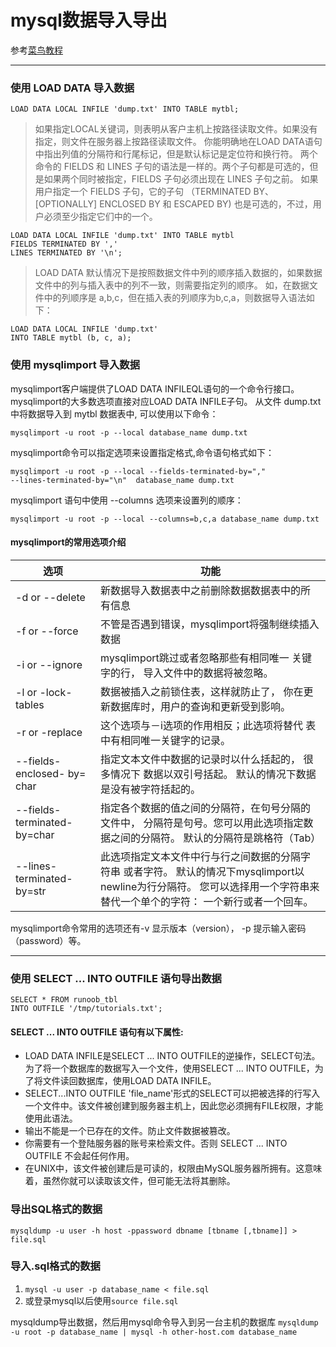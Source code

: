 # mysql数据导入导出

参考[菜鸟教程](http://www.runoob.com/mysql/mysql-database-import.html)

***

### 使用 LOAD DATA 导入数据

```
LOAD DATA LOCAL INFILE 'dump.txt' INTO TABLE mytbl;
```

> 如果指定LOCAL关键词，则表明从客户主机上按路径读取文件。如果没有指定，则文件在服务器上按路径读取文件。
你能明确地在LOAD DATA语句中指出列值的分隔符和行尾标记，但是默认标记是定位符和换行符。
两个命令的 FIELDS 和 LINES 子句的语法是一样的。两个子句都是可选的，但是如果两个同时被指定，FIELDS 子句必须出现在 LINES 子句之前。
如果用户指定一个 FIELDS 子句，它的子句 （TERMINATED BY、[OPTIONALLY] ENCLOSED BY 和 ESCAPED BY) 也是可选的，不过，用户必须至少指定它们中的一个。


```
LOAD DATA LOCAL INFILE 'dump.txt' INTO TABLE mytbl
FIELDS TERMINATED BY ','
LINES TERMINATED BY '\n';
```

> LOAD DATA 默认情况下是按照数据文件中列的顺序插入数据的，如果数据文件中的列与插入表中的列不一致，则需要指定列的顺序。
如，在数据文件中的列顺序是 a,b,c，但在插入表的列顺序为b,c,a，则数据导入语法如下：

```
LOAD DATA LOCAL INFILE 'dump.txt' 
INTO TABLE mytbl (b, c, a);
```

### 使用 mysqlimport 导入数据

mysqlimport客户端提供了LOAD DATA INFILEQL语句的一个命令行接口。mysqlimport的大多数选项直接对应LOAD DATA INFILE子句。
从文件 dump.txt 中将数据导入到 mytbl 数据表中, 可以使用以下命令：

```
mysqlimport -u root -p --local database_name dump.txt
```

mysqlimport命令可以指定选项来设置指定格式,命令语句格式如下：

```
mysqlimport -u root -p --local --fields-terminated-by="," 
--lines-terminated-by="\n"  database_name dump.txt
```

mysqlimport 语句中使用 --columns 选项来设置列的顺序：

```
mysqlimport -u root -p --local --columns=b,c,a database_name dump.txt
```

#### mysqlimport的常用选项介绍

 选项 	        |	功能                 
--------------- | --------------
-d or --delete	|新数据导入数据表中之前删除数据数据表中的所有信息
-f or --force	|不管是否遇到错误，mysqlimport将强制继续插入数据
-i or --ignore	|mysqlimport跳过或者忽略那些有相同唯一 关键字的行， 导入文件中的数据将被忽略。
-l or -lock-tables	|数据被插入之前锁住表，这样就防止了， 你在更新数据库时，用户的查询和更新受到影响。
-r or -replace	|这个选项与－i选项的作用相反；此选项将替代 表中有相同唯一关键字的记录。
--fields-enclosed- by= char	|指定文本文件中数据的记录时以什么括起的， 很多情况下 数据以双引号括起。 默认的情况下数据是没有被字符括起的。
--fields-terminated- by=char	|指定各个数据的值之间的分隔符，在句号分隔的文件中， 分隔符是句号。您可以用此选项指定数据之间的分隔符。 默认的分隔符是跳格符（Tab）
--lines-terminated- by=str	|此选项指定文本文件中行与行之间数据的分隔字符串 或者字符。 默认的情况下mysqlimport以newline为行分隔符。 您可以选择用一个字符串来替代一个单个的字符： 一个新行或者一个回车。
mysqlimport命令常用的选项还有-v 显示版本（version）， -p 提示输入密码（password）等。


***


### 使用 SELECT ... INTO OUTFILE 语句导出数据

```
SELECT * FROM runoob_tbl 
INTO OUTFILE '/tmp/tutorials.txt';
```

#### SELECT ... INTO OUTFILE 语句有以下属性:

- LOAD DATA INFILE是SELECT ... INTO OUTFILE的逆操作，SELECT句法。为了将一个数据库的数据写入一个文件，使用SELECT ... INTO OUTFILE，为了将文件读回数据库，使用LOAD DATA INFILE。
- SELECT...INTO OUTFILE 'file_name'形式的SELECT可以把被选择的行写入一个文件中。该文件被创建到服务器主机上，因此您必须拥有FILE权限，才能使用此语法。
- 输出不能是一个已存在的文件。防止文件数据被篡改。
- 你需要有一个登陆服务器的账号来检索文件。否则 SELECT ... INTO OUTFILE 不会起任何作用。
- 在UNIX中，该文件被创建后是可读的，权限由MySQL服务器所拥有。这意味着，虽然你就可以读取该文件，但可能无法将其删除。


### 导出SQL格式的数据

`mysqldump -u user -h host -ppassword dbname [tbname [,tbname]] > file.sql`

### 导入.sql格式的数据

1. `mysql -u user -p database_name < file.sql`
2. 或登录mysql以后使用`source file.sql`

mysqldump导出数据，然后用mysql命令导入到另一台主机的数据库
`mysqldump -u root -p database_name | mysql -h other-host.com database_name`

